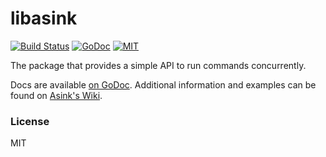 # libasink

[![Build Status](https://travis-ci.org/asink/libasink.svg?branch=master)](https://travis-ci.org/asink/libasink)
[![GoDoc](https://godoc.org/github.com/asink/libasink?status.svg)](https://godoc.org/github.com/asink/libasink)
[![MIT](https://img.shields.io/badge/license-MIT-ff69b4.svg)](http://opensource.org/licenses/MIT)

The package that provides a simple API to run commands concurrently.

Docs are available [on GoDoc](https://godoc.org/github.com/asink/libasink).
Additional information and examples can be found on [Asink's Wiki](https://github.com/GroundSix/asink/wiki/Public-Go-API).

### License

MIT